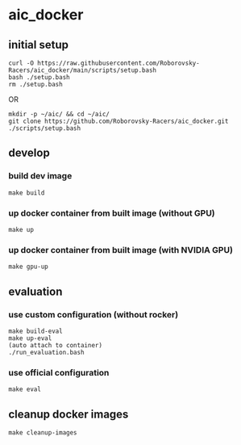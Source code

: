# aic_docker

## initial setup
```
curl -O https://raw.githubusercontent.com/Roborovsky-Racers/aic_docker/main/scripts/setup.bash
bash ./setup.bash
rm ./setup.bash
```
OR
```
mkdir -p ~/aic/ && cd ~/aic/
git clone https://github.com/Roborovsky-Racers/aic_docker.git
./scripts/setup.bash
```

## develop
### build dev image
```
make build
```

### up docker container from built image (without GPU)
```
make up
```

### up docker container from built image (with NVIDIA GPU)
```
make gpu-up
```

## evaluation
### use custom configuration (without rocker)
```
make build-eval
make up-eval
(auto attach to container)
./run_evaluation.bash
```

### use official configuration
```
make eval
```

## cleanup docker images
```
make cleanup-images
```
